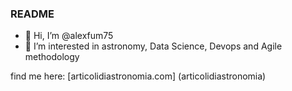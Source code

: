 ### README

- 👋 Hi, I’m @alexfum75
- 👀 I’m interested in astronomy, Data Science, Devops and Agile methodology

find me here: [articolidiastronomia.com]
(articolidiastronomia)
<!---
alexfum75/alexfum75 is a ✨ special ✨ repository because its `README.md` (this file) appears on your GitHub profile.
You can click the Preview link to take a look at your changes.
--->
